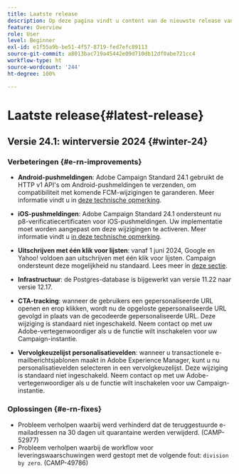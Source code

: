 ```yaml
---
title: Laatste release
description: Op deze pagina vindt u content van de nieuwste release van Campaign Standard
feature: Overview
role: User
level: Beginner
exl-id: e1f55a9b-be51-4f57-8719-fed7efc89113
source-git-commit: a8013bac719a45442e09d710db12df0abe721cc4
workflow-type: ht
source-wordcount: '244'
ht-degree: 100%

---
```



# Laatste release{#latest-release}

<!--
![Control Panel](assets/do-not-localize/cp-icon.png) **New Control Panel release**. [Learn more](https://experienceleague.adobe.com/docs/control-panel/using/release-notes.html){target="_blank"}.-->

## Versie 24.1: winterversie 2024 {#winter-24}

### Verbeteringen {#e-rn-improvements}

* **Android-pushmeldingen**: Adobe Campaign Standard 24.1 gebruikt de HTTP v1 API&#39;s om Android-pushmeldingen te verzenden, om compatibiliteit met komende FCM-wijzigingen te garanderen. Meer informatie vindt u in [deze technische opmerking](../../administration/using/push-technote.md).

* **iOS-pushmeldingen**: Adobe Campaign Standard 24.1 ondersteunt nu p8-verificatiecertificaten voor iOS-pushmeldingen. Uw implementatie moet worden aangepast om deze wijzigingen te activeren. Meer informatie vindt u [in deze technische opmerking](../../administration/using/push-technote.md).

* **Uitschrijven met één klik voor lijsten**: vanaf 1 juni 2024, Google en Yahoo! voldoen aan uitschrijven met één klik voor lijsten. Campaign ondersteunt deze mogelijkheid nu standaard. Lees meer in [deze sectie](../../administration/using/configuring-email-channel.md#list-of-email-smtp-parameters).

* **Infrastructuur**: de Postgres-database is bijgewerkt van versie 11.22 naar versie 12.17.

* **CTA-tracking**: wanneer de gebruikers een gepersonaliseerde URL openen en erop klikken, wordt nu de opgeloste gepersonaliseerde URL gevolgd in plaats van de gecodeerde gepersonaliseerde URL. Deze wijziging is standaard niet ingeschakeld. Neem contact op met uw Adobe-vertegenwoordiger als u de functie wilt inschakelen voor uw Campaign-instantie.

* **Vervolgkeuzelijst personalisatievelden**: wanneer u transactionele e-mailberichtsjablonen maakt in Adobe Experience Manager, kunt u nu personalisatievelden selecteren in een vervolgkeuzelijst. Deze wijziging is standaard niet ingeschakeld. Neem contact op met uw Adobe-vertegenwoordiger als u de functie wilt inschakelen voor uw Campaign-instantie.

### Oplossingen {#e-rn-fixes}

* Probleem verholpen waarbij werd verhinderd dat de teruggestuurde e-mailadressen na 30 dagen uit quarantaine werden verwijderd. (CAMP-52977)
* Probleem verholpen waarbij de workflow voor leveringswaarschuwingen werd gestopt met de volgende fout: `division by zero`. (CAMP-49786)

